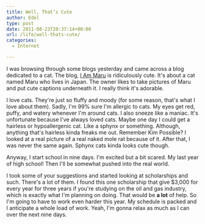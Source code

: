 ```yaml
---
title: Well, That’s Cute
author: Edel
type: post
date: 2011-08-23T20:37:14+00:00
url: /life/well-thats-cute/
categories:
  - Internet

---
```

I was browsing through some blogs yesterday and came across a blog dedicated to a cat. The blog, [I Am Maru][1] is ridiculously cute. It's about a cat named Maru who lives in Japan. The owner likes to take pictures of Maru and put cute captions underneath it. I really think it's adorable.

I love cats. They're just so fluffy and moody (for some reason, that's what I love about them). Sadly, I'm 99% sure I'm allergic to cats. My eyes get red, puffy, and watery whenever I'm around cats. I also sneeze like a maniac. It's unfortunate because I've always loved cats. Maybe one day I could get a hairless or hypoallergenic cat. Like a sphynx or something. Although, anything that's hairless kinda freaks me out. Remember Kim Possible? I looked at a real picture of a real naked mole rat because of it. After that, I was never the same again. Sphynx cats kinda looks cute though.

Anyway, I start school in nine days. I'm excited but a bit scared. My last year of high school! Then I'll be somewhat pushed into the real world.

I took some of your suggestions and started looking at scholarships and such. There's a lot of them. I found this one scholarship that give $3,000 for every year for three years if you're studying on the oil and gas industry, which is exactly what I'm planning on doing. That would be **a lot** of help. So I'm going to have to work even harder this year. My schedule is packed and I anticipate a whole load of work. Yeah, I'm gonna relax as much as I can over the next nine days.




 [1]: http://sisinmaru.blog17.fc2.com/